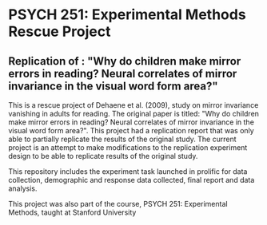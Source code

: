 # PSYCH 251: Experimental Methods Rescue Project
## Replication of : "Why do children make mirror errors in reading? Neural correlates of mirror invariance in the visual word form area?"

This is a rescue project of Dehaene et al. (2009), study on mirror invariance vanishing in adults for reading. The original paper is titled: "Why do children make mirror errors in reading? Neural correlates of mirror invariance in the visual word form area?". This project had a replication report that was only able to partially replicate the results of the original study. The current project is an attempt to make modifications to the replication experiment design to be able to replicate results of the original study. 

This repository includes the experiment task launched in prolific for data collection, demographic and response data collected, final report and data analysis. 

This project was also part of the course, PSYCH 251: Experimental Methods, taught at Stanford University
